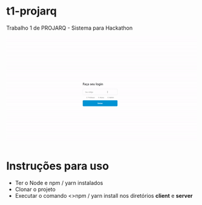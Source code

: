 # t1-projarq
Trabalho 1 de PROJARQ - Sistema para Hackathon

![GIF](./usage.gif)

# Instruções para uso
 - Ter o Node e npm / yarn instalados
 - Clonar o projeto
 - Executar o comando <>npm / yarn install</b> nos diretórios <b>client</b> e <b>server</b>
